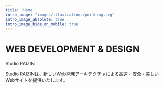```yaml
---
title: 'Home'
intro_image: "images/illustrations/pointing.svg"
intro_image_absolute: true
intro_image_hide_on_mobile: true
---
```


# WEB DEVELOPMENT & DESIGN
Studio RAIZIN

Studio RAIZINは、新しいWeb開発アーキテクチャによる高速・安全・美しいWebサイトを提供いたします。
